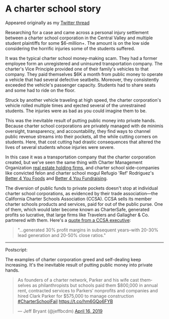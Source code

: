 # A charter school story

Appeared originally as my [Twitter thread](https://twitter.com/rdsathene/status/1117914061432184834)

Researching for a case and came across a personal injury settlement between a charter school corporation in the Central Valley and multiple student plaintiffs for some $6-million+. The amount is on the low side considering the horrific injuries some of the students suffered.

It was the typical charter school money-making scam. They had a former employee form an unregistered and uninsured transportation company. The charter's Vice Principle provided one of their family's vehicles to that company. They paid themselves $6K a month from public money to operate a vehicle that had several defective seatbelts. Moreover, they consistently exceeded the vehicle's passenger capacity. Students had to share seats and some had to ride on the floor.

Struck by another vehicle traveling at high speed, the charter corporation's vehicle rolled multiple times and ejected several of the unrestrained students. The injuries were as bad as you could imagine them to be.

This was the inevitable result of putting public money into private hands. Because charter school corporations are privately managed with de minimis oversight, transparency, and accountability, they find ways to channel public revenue streams into their pockets, all the while cutting corners on students. Here, that cost cutting had drastic consequences that altered the lives of several students whose injuries were severe.

In this case it was a transportation company that the charter corporation created, but we've seen the same thing with Charter Management Organization [real estate holding firms](http://www.forbes.com/sites/greatspeculations/2013/09/10/charter-school-gravy-train-runs-express-to-fat-city/), and charter school side-companies like convicted felon and charter school mogul Refugio 'Ref' Rodriguez's [Better 4 You Foods](https://www.latimes.com/local/lanow/la-me-ln-lausd-probe-puc-contract-20150504-story.html) and [Better 4 You Fundraising](https://www.scpr.org/news/2017/09/28/76069/the-26-000-question-how-lausd-board-member-ref-rod/).

The diversion of public funds to private pockets doesn't stop at individual charter school corporations, as evidenced by their trade association—the California Charter Schools Association (CCSA). CCSA sells its member charter schools products and services, paid for out of the public purse. One of them, which would later become known as CharterSafe, generated profits so lucrative, that large firms like Travelers and Gallagher & Co. partnered with them. Here's a [quote from a CCSA executive](https://www.laprogressive.com/charter-school-profits/):

> "…generated 30% profit margins in subsequent years–with 20-30% lead generation and 20-50% close ratios." 

* * *

Postscript:

The examples of charter corporation greed and self-dealing keep increasing. It's the inevitable result of putting public money into private hands.

<blockquote class="twitter-tweet" data-lang="en"><p lang="en" dir="ltr">As founders of a charter network, Parker and his wife cast themselves as philanthropists but schools paid them $800,000 in annual rent, contracted services to Parkers’ nonprofits and companies and hired Clark Parker for $575,000 to manage construction <a href="https://twitter.com/hashtag/CharterSchoolFail?src=hash&amp;ref_src=twsrc%5Etfw">#CharterSchoolFail</a> <a href="https://t.co/hm6GQo6FYB">https://t.co/hm6GQo6FYB</a></p>&mdash; Jeff Bryant (@jeffbcdm) <a href="https://twitter.com/jeffbcdm/status/1118272860739592192?ref_src=twsrc%5Etfw">April 16, 2019</a></blockquote> 
